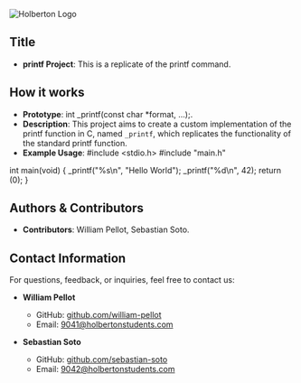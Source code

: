 
![Holberton Logo](https://uploads-ssl.webflow.com/6105315644a26f77912a1ada/63eea844ae4e3022154e2878_Holberton.png)
## Title

- **printf Project**: This is a replicate of the printf command.

## How it works
- **Prototype**: int _printf(const char *format, ...);.
- **Description**: This project aims to create a custom implementation of the printf function in C, named `_printf`, which replicates the functionality of the standard printf function.
- **Example Usage**:
 #include <stdio.h>
#include "main.h"

int main(void)
{
    _printf("%s\n", "Hello World");
    _printf("%d\n", 42);
    return (0);
}

## Authors & Contributors
- **Contributors**: William Pellot, Sebastian Soto.


## Contact Information

For questions, feedback, or inquiries, feel free to contact us:

- **William Pellot**
  - GitHub: [github.com/william-pellot](https://github.com/will6z)
  - Email: 9041@holbertonstudents.com

- **Sebastian Soto**
  - GitHub: [github.com/sebastian-soto](https://github.com/soto2571)
  - Email: 9042@holbertonstudents.com

